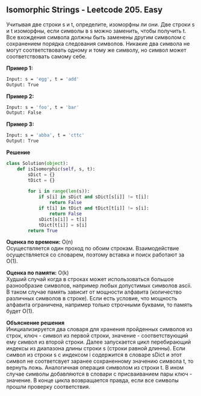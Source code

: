 ## Isomorphic Strings - Leetcode 205. Easy

Учитывая две строки s и t, определите, изоморфны ли они.
Две строки s и t изоморфны, если символы в s можно заменить, чтобы получить t.
Все вхождения символа должны быть заменены другим символом с сохранением порядка следования символов. 
Никакие два символа не могут соответствовать одному и тому же символу, но символ может соответствовать самому себе.

**Пример 1:**
```bash
Input: s = 'egg', t = 'add'
Output: True
```
**Пример 2:**
```bash
Input: s = 'foo', t = 'bar'
Output: False
```
**Пример 3:**
```bash
Input: s = 'abba', t = 'cttc'
Output: True
```

**Решение**
```python
class Solution(object):
    def isIsomorphic(self, s, t):
        sDict = {}
        tDict = {}
        
        for i in range(len(s)):
            if s[i] in sDict and sDict[s[i]] != t[i]:
                return False
            if t[i] in tDict and tDict[t[i]] != s[i]:
                return False
            sDict[s[i]] = t[i]
            tDict[t[i]] = s[i]
        return True
```

**Оценка по времени:** O(n)  
Осуществляется один проход по обоим строкам. Взаимодействие осуществляется со словарем, поэтому вставка и поиск работают за O(1).

**Оценка по памяти:** O(k)  
Худший случай когда в строках может использоваться большое разнообразие символов, например любых допустимых символов ascii. 
В таком случае память зависит от мощности алфавита (количество различных символов в строке). 
Если есть условие, что мощность алфавита ограничена, например только строчными буквами, то память будет O(1).

**Объяснение решения**  
Инициализируется два словаря для хранения пройденных символов из строк, ключ - символ из первой строки, значение - соответствующий ему символ из второй строки.
Далее запускается цикл перебирающий индексы из диапазона длины строки s (строки равной длинны). 
Если символ из строки s с индексом i содержится в словаре sDict и этот символ не соответсвует заранее сохраненному значению символа t, то вернуть ложь.
Аналогичная операция символом из строки t. В ином случае символы добавляются в словари с присваиванием пары ключ - значение. 
В конце цикла возвращается правда, если все символы прошли проверку соответствия.
